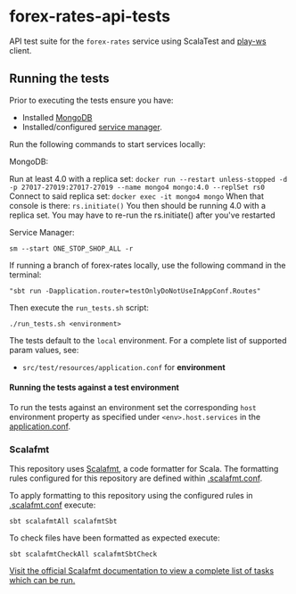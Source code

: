 # forex-rates-api-tests
API test suite for the `forex-rates` service using ScalaTest and [play-ws](https://github.com/playframework/play-ws) client.  

## Running the tests

Prior to executing the tests ensure you have:
 - Installed [MongoDB](https://docs.mongodb.com/manual/installation/) 
 - Installed/configured [service manager](https://github.com/hmrc/service-manager).  

Run the following commands to start services locally:

MongoDB:

Run at least 4.0 with a replica set: `docker run --restart unless-stopped -d -p 27017-27019:27017-27019 --name mongo4 mongo:4.0 --replSet rs0`
Connect to said replica set: `docker exec -it mongo4 mongo`
When that console is there: `rs.initiate()`
You then should be running 4.0 with a replica set. You may have to re-run the rs.initiate() after you've restarted


Service Manager:
```
sm --start ONE_STOP_SHOP_ALL -r
```
If running a branch of forex-rates locally, use the following command in the terminal:
```
"sbt run -Dapplication.router=testOnlyDoNotUseInAppConf.Routes"
```

Then execute the `run_tests.sh` script:

`./run_tests.sh <environment>`

The tests default to the `local` environment.  For a complete list of supported param values, see:
 - `src/test/resources/application.conf` for **environment** 

#### Running the tests against a test environment

To run the tests against an environment set the corresponding `host` environment property as specified under
 `<env>.host.services` in the [application.conf](src/test/resources/application.conf). 

 ### Scalafmt
 This repository uses [Scalafmt](https://scalameta.org/scalafmt/), a code formatter for Scala. The formatting rules configured for this repository are defined within [.scalafmt.conf](.scalafmt.conf).

 To apply formatting to this repository using the configured rules in [.scalafmt.conf](.scalafmt.conf) execute:

 ```
 sbt scalafmtAll scalafmtSbt
 ```

 To check files have been formatted as expected execute:

 ```
 sbt scalafmtCheckAll scalafmtSbtCheck
 ```

[Visit the official Scalafmt documentation to view a complete list of tasks which can be run.](https://scalameta.org/scalafmt/docs/installation.html#task-keys)